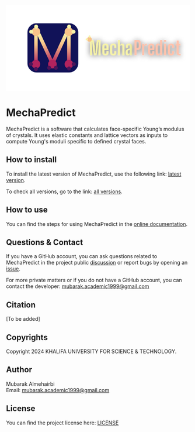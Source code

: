 ![MechaPredict logo](/assets/logo.png)

# MechaPredict
MechaPredict is a software that calculates face-specific Young’s modulus of crystals.
It uses elastic constants and lattice vectors as inputs to compute Young's moduli
specific to defined crystal faces.

## How to install
To install the latest version of MechaPredict, use the following link:
[latest version](https://github.com/mubarakalmehairbi/MechaPredict_Public/releases/latest).

To check all versions, go to the link: 
[all versions](https://github.com/mubarakalmehairbi/MechaPredict_Public/releases).

## How to use
You can find the steps for using MechaPredict in the
[online documentation](https://github.com/mubarakalmehairbi/MechaPredict_Public/wiki).

## Questions & Contact
If you have a GitHub account, you can ask questions related to MechaPredict in the project public [discussion](https://github.com/mubarakalmehairbi/MechaPredict_Public/discussions) or report bugs by opening an [issue](https://github.com/mubarakalmehairbi/MechaPredict_Public/issues).

For more private matters or if you do not have a GitHub account, you can contact the developer: mubarak.academic1999@gmail.com

## Citation
[To be added]

## Copyrights
Copyright 2024 KHALIFA UNIVERSITY FOR SCIENCE & TECHNOLOGY.

## Author
Mubarak Almehairbi<br/>
Email: mubarak.academic1999@gmail.com

## License
You can find the project license here: [LICENSE](/LICENSE)
